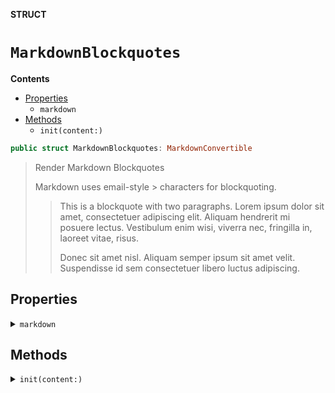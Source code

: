 **STRUCT**

# `MarkdownBlockquotes`

**Contents**

- [Properties](#properties)
  - `markdown`
- [Methods](#methods)
  - `init(content:)`

```swift
public struct MarkdownBlockquotes: MarkdownConvertible
```

> Render Markdown Blockquotes
>
> Markdown uses email-style > characters for blockquoting.
>
> > This is a blockquote with two paragraphs. Lorem ipsum dolor sit amet,
> > consectetuer adipiscing elit. Aliquam hendrerit mi posuere lectus.
> > Vestibulum enim wisi, viverra nec, fringilla in, laoreet vitae, risus.
> >
> > Donec sit amet nisl. Aliquam semper ipsum sit amet velit. Suspendisse
> > id sem consectetuer libero luctus adipiscing.

## Properties
<details><summary markdown="span"><code>markdown</code></summary>

```swift
public var markdown: String
```

> Generated Markdown output

</details>

## Methods
<details><summary markdown="span"><code>init(content:)</code></summary>

```swift
public init(content: MarkdownConvertible)
```

> MarkdownBlockquotes initializer
>
> - Parameter content: Content to be block-quoted with '> '

#### Parameters

| Name | Description |
| ---- | ----------- |
| content | Content to be block-quoted with ’> ’ |

</details>